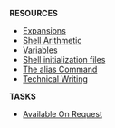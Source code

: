 **RESOURCES**

* [Expansions](https://intranet.alxswe.com/rltoken/oXnzBjLBA9t9dr7WuftdmQ)
* [Shell Arithmetic](https://intranet.alxswe.com/rltoken/PLSUQnBcKKU5eEgRfRDlug)
* [Variables](https://intranet.alxswe.com/rltoken/SvdGNZJjKsPghzZEhaWu4Q)
* [Shell initialization files](https://intranet.alxswe.com/rltoken/tqud57kjsSYgDfeZDlwl3g)
* [The alias Command](https://intranet.alxswe.com/rltoken/zCemKQ8f1CxmODIs9dmcWg)
* [Technical Writing](https://intranet.alxswe.com/rltoken/wYrZr3t3DeAE8PpYHYWGiw)

**TASKS**
* [Available On Request](http://bit.ly/3ZOUwuz)

